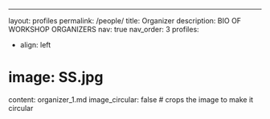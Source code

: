 ---

layout: profiles
permalink: /people/
title: Organizer
description: BIO OF WORKSHOP ORGANIZERS
nav: true
nav_order: 3
profiles:

- align: left

# image: SS.jpg

content: organizer_1.md
image_circular: false # crops the image to make it circular
